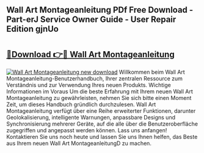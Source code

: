 ## Wall Art Montageanleitung PDf Free Download - Part-erJ Service Owner Guide - User Repair Edition gjnUo

# <h2><a href="http://df88adq.blite.top/?on=Wall+Art+Montageanleitung">🔗Download 👉🔴 Wall Art Montageanleitung</a></h2>

[![Wall Art Montageanleitung new download](https://i.imgur.com/lujVjoI.png)](http://df88adq.blite.top/?on=Wall+Art+Montageanleitung)
Willkommen beim Wall Art Montageanleitung-Benutzerhandbuch, Ihrer zentralen Ressource zum Verständnis und zur Verwendung Ihres neuen Produkts. Wichtige Informationen im Voraus Um die beste Erfahrung mit Ihrem neuen Wall Art Montageanleitung zu gewährleisten, nehmen Sie sich bitte einen Moment Zeit, um dieses Handbuch gründlich durchzulesen. Wall Art Montageanleitung verfügt über eine Reihe erweiterter Funktionen, darunter Geolokalisierung, intelligente Warnungen, anpassbare Designs und Synchronisierung mehrerer Geräte, auf die alle über die Benutzeroberfläche zugegriffen und angepasst werden können. Lass uns anfangen! Kontaktieren Sie uns noch heute und lassen Sie uns Ihnen helfen, das Beste aus Ihrem neuen Wall Art MontageanleitungD zu machen.
